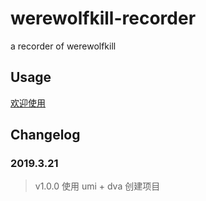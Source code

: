 # werewolfkill-recorder

a recorder of werewolfkill

## Usage

[欢迎使用](https://hamger.github.io/wr/#/)

## Changelog

### 2019.3.21

> v1.0.0 使用 umi + dva 创建项目